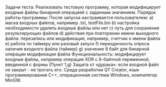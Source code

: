 Задачи теста:
Реализовать тестовую программу, которая модифицирует входные файлы бинарной операцией с заданным значением.
Порядок работы программы:
После запуска настраивается пользователем:
а) маска входных файлов, например .txt, testFile.bin
b) настройка необходимости удалять входные файлы или нет
c) путь для сохранения результирующих файлов
d) действия при повторении имени выходного файла: перезапись или
модификация, например, счетчик к имени файла
e) работа по таймеру или разовый запуск
f) периодичность опроса наличия входного файла (таймер)
g) значение 8 байт для бинарной операции модификации файла
Функциональность: модифицирует входные файлы, например операция XOR с 8-байтной переменной, введенной с формы (Пункт 1,g)
Защита от «дурака»: если входной файл не закрыт - не трогать его.
Среда разработки QT Creator, язык программирования С++, операционная система Windows, компилятор MinGW.
